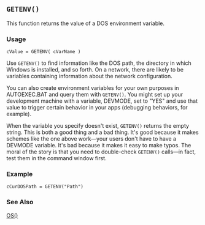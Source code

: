 ## `GETENV()`

This function returns the value of a DOS environment variable.

### Usage

```foxpro
cValue = GETENV( cVarName )
```

Use `GETENV()` to find information like the DOS path, the directory in which Windows is installed, and so forth. On a network, there are likely to be variables containing information about the network configuration.

You can also create environment variables for your own purposes in AUTOEXEC.BAT and query them with `GETENV()`. You might set up your development machine with a variable, DEVMODE, set to "YES" and use that value to trigger certain behavior in your apps (debugging behaviors, for example).

When the variable you specify doesn't exist, `GETENV()` returns the empty string. This is both a good thing and a bad thing. It's good because it makes schemes like the one above work&mdash;your users don't have to have a DEVMODE variable. It's bad because it makes it easy to make typos. The moral of the story is that you need to double-check `GETENV()` calls&mdash;in fact, test them in the command window first.

### Example

```foxpro
cCurDOSPath = GETENV("Path")
```
### See Also

[OS()](s4g119.md)